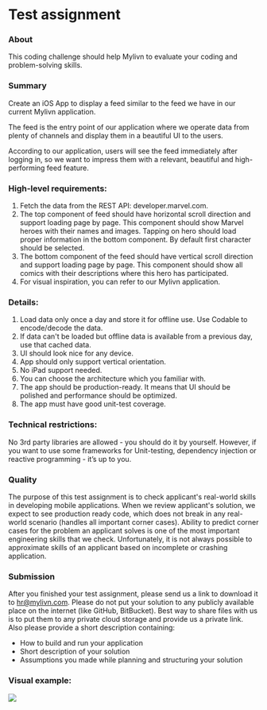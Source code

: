 # Test assignment

### About

This coding challenge should help Mylivn to evaluate your coding and problem-solving skills.

### Summary

Create an iOS App to display a feed similar to the feed we have in our current Mylivn application.

The feed is the entry point of our application where we operate data from plenty of channels and display them in a beautiful UI to the users.
 
According to our application, users will see the feed immediately after logging in, so we want to impress them with a relevant, beautiful and high-performing feed feature.

### High-level requirements:

1. Fetch the data from the REST API: developer.marvel.com.
2. The top component of feed should have horizontal scroll direction and support loading page by page. This component should show Marvel heroes with their names and images. Tapping on hero should load proper information in the bottom component. By default first character should be selected.
3. The bottom component of the feed should have vertical scroll direction and support loading page by page. This component should show all comics with their descriptions where this hero has participated.
4. For visual inspiration, you can refer to our Mylivn application.

### Details:

1. Load data only once a day and store it for offline use. Use Codable to encode/decode the data.
2. If data can't be loaded but offline data is available from a previous day, use that cached data.
3. UI should look nice for any device.
4. App should only support vertical orientation.
4. No iPad support needed.
5. You can choose the architecture which you familiar with.
6. The app should be production-ready. It means that UI should be polished and performance should be optimized.
7. The app must have good unit-test coverage.

### Technical restrictions: 

No 3rd party libraries are allowed - you should do it by yourself. However, if you want to use some frameworks for Unit-testing, dependency injection or reactive programming - it’s up to you.

### Quality

The purpose of this test assignment is to check applicant's real-world skills in developing mobile applications. When we review applicant's solution, we expect to see production ready code, which does not break in any real-world scenario (handles all important corner cases). Ability to predict corner cases for the problem an applicant solves is one of the most important engineering skills that we check. Unfortunately, it is not always possible to approximate skills of an applicant based on incomplete or crashing application.

### Submission

After you finished your test assignment, please send us a link to download it to hr@mylivn.com. Please do not put your solution to any publicly available place on the internet (like GitHub, BitBucket). Best way to share files with us is to put them to any private cloud storage and provide us a private link.
Also please provide a short description containing:
* How to build and run your application
* Short description of your solution
* Assumptions you made while planning and structuring your solution

### Visual example:
![](https://raw.githubusercontent.com/mylivn-gmbh/ios-test-assignment/master/Example.png)
